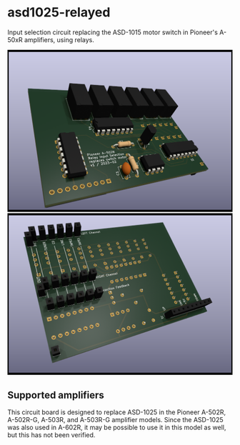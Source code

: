# asd1025-relayed
Input selection circuit replacing the ASD-1015 motor switch in Pioneer's A-50xR amplifiers, using relays.

![3D rendering of the circuit board, top view](3D-rendering.png)
![3D rendering of the circuit board, bottom view](3D-rendering_bottom.png)


## Supported amplifiers
This circuit board is designed to replace ASD-1025 in the Pioneer A-502R, A-502R-G, A-503R, and A-503R-G amplifier models. Since the ASD-1025 was also used in A-602R, it may be possible to use it in this model as well, but this has not been verified.
